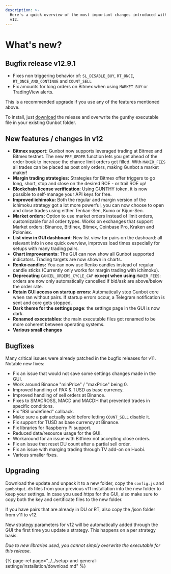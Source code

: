 ```yaml
---
description: >-
  Here's a quick overview of the most important changes introduced with Gunbot
  v12.
---
```


# What's new?

## Bugfix release v12.9.1

* Fixes non triggering behavior of: `SL_DISABLE_BUY`, `RT_ONCE`, `RT_ONCE_AND_CONTINUE` and `COUNT_SELL`
* Fix amounts for long orders on Bitmex when using `MARKET_BUY` or TradingView alerts.

This is a recommended upgrade if you use any of the features mentioned above. 

To install, just [download](../../setup-and-general-settings/installation/download.md) the release and overwrite the gunthy executable file in your existing Gunbot folder. 

## New features / changes in v12

* **Bitmex support:** Gunbot now supports leveraged trading at Bitmex and Bitmex testnet. The new `PRE_ORDER` function lets you get ahead of the order book to increase the chance limit orders get filled. With `MAKER_FEES` all trades can be placed as post only orders, making Gunbot a market maker!
* **Margin trading strategies:** Strategies for Bitmex offer triggers to go long, short, stop and close on the desired ROE - or trail ROE up!
* **Blockchain license verification**: Using GUNTHY token, it is now possible to self-manage your API keys for free. 
* **Improved ichimoku:** Both the regular and margin version of the ichimoku strategy got a lot more powerful, you can now choose to open and close trades using either Tenkan-Sen, Kumo or Kijun-Sen.
* **Market orders:** Option to use market orders instead of limit orders, customizable for all order types. Works on exchanges that support Market orders: Binance, Bitfinex, Bitmex, Coinbase Pro, Kraken and Poloniex.
* **List view in GUI dashboard**: New list view for pairs on the dashoard: all relevant info in one quick overview, improves load times especially for setups with many trading pairs.
* **Chart improvements**: The GUI can now show all Gunbot supported indicators. Trading targets are now shown in charts.
* **Renko candles:** You can now use Renko candles instead of regular candle sticks \(Currently only works for margin trading with ichimoku\).
* **Deprecating** `CANCEL_ORDERS_CYCLE_CAP` **except when using** `MAKER_FEES`: orders are now only automatically cancelled if bid/ask are above/below the order rate.
* **Retain GUI access on startup errors**: Automatically stop Gunbot core when ran without pairs. If startup errors occur, a Telegram notification is sent and core gets stopped.
* **Dark theme for the settings page**: the settings page in the GUI is now dark.
* **Renamed executables**: the main executable files got renamed to be more coherent between operating systems.
* **Various small changes**

## **Bugfixes**

Many critical issues were already patched in the bugfix releases for v11. Notable new fixes:

* Fix an issue that would not save some settings changes made in the GUI.
* Work around Binance "minPrice" / "maxPrice" being 0.
* Improved handling of PAX & TUSD as base currency.
* Improved handling of sell orders at Binance.
* Fixes to SMACROSS, MACD and MACDH that prevented trades in specific conditions.
* Fix "RSI undefined" callback.
* Make sure a pair actually sold before letting `COUNT_SELL` disable it.
* Fix support for TUSD as base currency at Binance.
* Fix libraries for Raspberry Pi support.
* Reduced data/resource usage for the GUI.
* Workaround for an issue with Bitfinex not accepting close orders.
* Fix an issue that reset DU count after a partial sell order.
* Fix an issue with marging trading through TV add-on on Huobi.
* Various smaller fixes.

## **Upgrading**

Download the update and unpack it to a new folder, copy the `config.js` and `gunbotgui.db` files from your previous v11 installation into the new folder to keep your settings. In case you used https for the GUI, also make sure to copy both the key and certificate files to the new folder.

If you have pairs that are already in DU or RT, also copy the /json folder from v11 to v12.

New strategy parameters for v12 will be automatically added through the GUI the first time you update a strategy. This happens on a per strategy basis.

_Due to new libraries used, you cannot simply overwrite the executable for this release._

{% page-ref page="../../setup-and-general-settings/installation/download.md" %}

